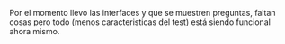 Por el momento llevo las interfaces y que se muestren preguntas, faltan cosas pero todo (menos caracteristicas del test) está siendo funcional ahora mismo.
